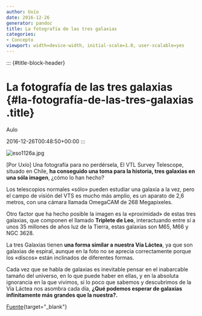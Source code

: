 ```yaml
---
author: Uxío
date: 2016-12-26
generator: pandoc
title: La fotografía de las tres galaxias
categories:
- Concepto
viewport: width=device-width, initial-scale=1.0, user-scalable=yes
---
```


::: {#title-block-header}
# La fotografía de las tres galaxias {#la-fotografía-de-las-tres-galaxias .title}

Aulo

2016-12-26T00:48:50+00:00
:::

![eso1126a.jpg](http://www.entelequia.bligoo.com/media/users/1/79903/images/public/4621/eso1126a.jpg?v=1311923377127)

\[Por Uxío\] Una fotografía para no perdérsela, El VTL Survey Telescope,
situado en Chile, **ha conseguido una toma para la historia, tres
galaxias en una sóla imagen**, ¿cómo lo han hecho?

Los telescopios normales «sólo» pueden estudiar una galaxia a la vez,
pero el campo de visión del VTS es mucho más amplio, es un aparato de
2,6 metros, con una cámara llamada OmegaCAM de 268 Megapixeles.

Otro factor que ha hecho posible la imagen es la «proximidad» de estas
tres galaxias, que componen el llamado **Triplete de Leo**,
interactuando entre sí a unos 35 millones de años luz de la Tierra,
estas galaxias son M65, M66 y NGC 3628.

La tres Galaxias tienen **una forma similar a nuestra Vía Láctea**, ya
que son galaxias de espiral, aunque en la foto no se aprecia
correctamente porque los «discos» están inclinados de diferentes formas.

Cada vez que se habla de galaxias es inevitable pensar en el inabarcable
tamaño del universo, en lo que puede haber en ellas, y en la absoluta
ignorancia en la que vivimos, si lo poco que sabemos y descubrimos de la
Vía Láctea nos asombra cada día, **¿Qué podemos esperar de galaxias
infinitamente más grandes que la nuestra?.**

[Fuente](http://www.eso.org/public/news/eso1126/){target="_blank"}
